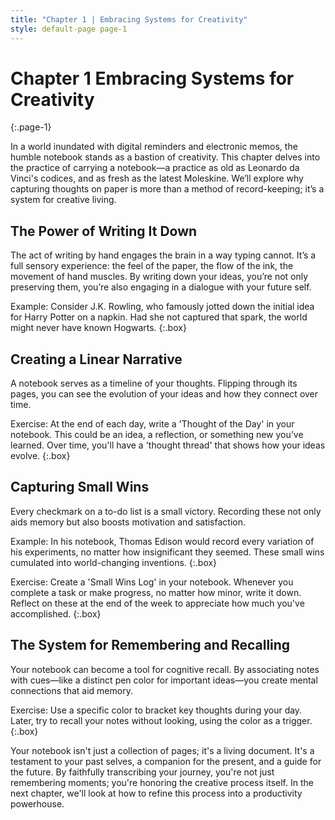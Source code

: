 ```yaml
---
title: "Chapter 1 | Embracing Systems for Creativity"
style: default-page page-1
---
```


# **Chapter 1** Embracing Systems for Creativity
{:.page-1}

In a world inundated with digital reminders and electronic memos, the humble notebook stands as a bastion of creativity. This chapter delves into the practice of carrying a notebook—a practice as old as Leonardo da Vinci's codices, and as fresh as the latest Moleskine. We’ll explore why capturing thoughts on paper is more than a method of record-keeping; it’s a system for creative living.

## **The Power of Writing It Down**

The act of writing by hand engages the brain in a way typing cannot. It’s a full sensory experience: the feel of the paper, the flow of the ink, the movement of hand muscles. By writing down your ideas, you’re not only preserving them, you’re also engaging in a dialogue with your future self. 

Example: Consider J.K. Rowling, who famously jotted down the initial idea for Harry Potter on a napkin. Had she not captured that spark, the world might never have known Hogwarts.
{:.box}

## **Creating a Linear Narrative**

A notebook serves as a timeline of your thoughts. Flipping through its pages, you can see the evolution of your ideas and how they connect over time.

Exercise: At the end of each day, write a 'Thought of the Day' in your notebook. This could be an idea, a reflection, or something new you’ve learned. Over time, you'll have a 'thought thread' that shows how your ideas evolve.
{:.box}

## **Capturing Small Wins**

Every checkmark on a to-do list is a small victory. Recording these not only aids memory but also boosts motivation and satisfaction.

Example: In his notebook, Thomas Edison would record every variation of his experiments, no matter how insignificant they seemed. These small wins cumulated into world-changing inventions.
{:.box}

Exercise: Create a 'Small Wins Log' in your notebook. Whenever you complete a task or make progress, no matter how minor, write it down. Reflect on these at the end of the week to appreciate how much you've accomplished.
{:.box}

## **The System for Remembering and Recalling**

Your notebook can become a tool for cognitive recall. By associating notes with cues—like a distinct pen color for important ideas—you create mental connections that aid memory.

Exercise: Use a specific color to bracket key thoughts during your day. Later, try to recall your notes without looking, using the color as a trigger.
{:.box}

Your notebook isn't just a collection of pages; it's a living document. It's a testament to your past selves, a companion for the present, and a guide for the future. By faithfully transcribing your journey, you're not just remembering moments; you're honoring the creative process itself. In the next chapter, we'll look at how to refine this process into a productivity powerhouse.
